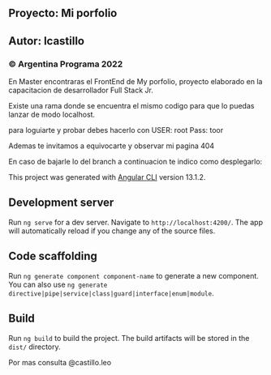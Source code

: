 
## Proyecto: Mi porfolio
## Autor: lcastillo
### © Argentina Programa 2022

En Master encontraras el FrontEnd  de My porfolio, proyecto elaborado en la capacitacion de desarrollador Full Stack Jr.

Existe una rama donde se encuentra el mismo codigo para que lo puedas lanzar de modo localhost.

para loguiarte y probar debes hacerlo con USER: root   Pass: toor

Ademas te invitamos a equivocarte y observar mi pagina 404

En caso de bajarle  lo del branch a continuacion te indico como desplegarlo:

This project was generated with [Angular CLI](https://github.com/angular/angular-cli) version 13.1.2.

## Development server

Run `ng serve` for a dev server. Navigate to `http://localhost:4200/`. The app will automatically reload if you change any of the source files.

## Code scaffolding

Run `ng generate component component-name` to generate a new component. You can also use `ng generate directive|pipe|service|class|guard|interface|enum|module`.

## Build

Run `ng build` to build the project. The build artifacts will be stored in the `dist/` directory.

Por mas consulta @castillo.leo